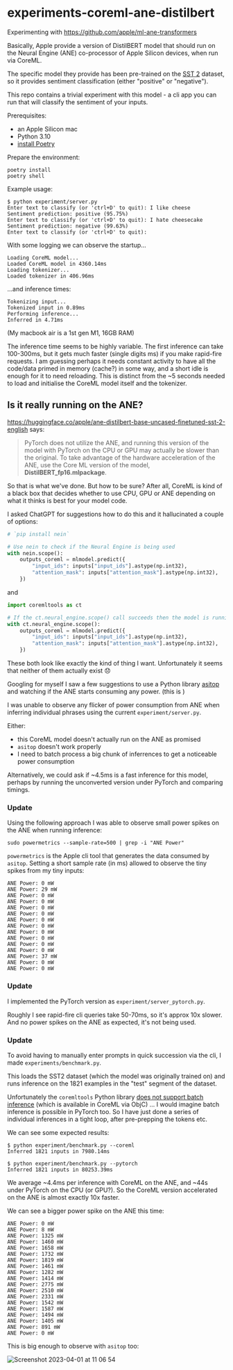 # experiments-coreml-ane-distilbert

Experimenting with https://github.com/apple/ml-ane-transformers

Basically, Apple provide a version of DistilBERT model that should run on the Neural Engine (ANE) co-processor of Apple Silicon devices, when run via CoreML.

The specific model they provide has been pre-trained on the [SST 2](https://huggingface.co/datasets/sst2) dataset, so it provides sentiment classification (either "positive" or "negative").

This repo contains a trivial experiment with this model - a cli app you can run that will classify the sentiment of your inputs.

Prerequisites:

- an Apple Silicon mac
- Python 3.10
- [install Poetry](https://python-poetry.org/docs/#installation)

Prepare the environment:

```
poetry install
poetry shell
```

Example usage:

```
$ python experiment/server.py
Enter text to classify (or 'ctrl+D' to quit): I like cheese
Sentiment prediction: positive (95.75%)
Enter text to classify (or 'ctrl+D' to quit): I hate cheesecake
Sentiment prediction: negative (99.63%)
Enter text to classify (or 'ctrl+D' to quit):
```

With some logging we can observe the startup...

```
Loading CoreML model...
Loaded CoreML model in 4360.14ms
Loading tokenizer...
Loaded tokenizer in 406.96ms
```

...and inference times:

```
Tokenizing input...
Tokenized input in 0.89ms
Performing inference...
Inferred in 4.71ms
```

(My macbook air is a 1st gen M1, 16GB RAM)

The inference time seems to be highly variable. The first inference can take 100-300ms, but it gets much faster (single digits ms) if you make rapid-fire requests.  I am guessing perhaps it needs constant activity to have all the code/data primed in memory (cache?) in some way, and a short idle is enough for it to need reloading.  This is distinct from the ~5 seconds needed to load and initialise the CoreML model itself and the tokenizer.

## Is it really running on the ANE?

https://huggingface.co/apple/ane-distilbert-base-uncased-finetuned-sst-2-english says:

> PyTorch does not utilize the ANE, and running this version of the model with PyTorch on the CPU or GPU may actually be slower than the original. To take advantage of the hardware acceleration of the ANE, use the Core ML version of the model, **DistilBERT_fp16.mlpackage**.

So that is what we've done. But how to be sure?  After all, CoreML is kind of a black box that decides whether to use CPU, GPU or ANE depending on what it thinks is best for your model code.

I asked ChatGPT for suggestions how to do this and it hallucinated a couple of options:

```python
# `pip install nein`

# Use nein to check if the Neural Engine is being used
with nein.scope():
    outputs_coreml = mlmodel.predict({
        "input_ids": inputs["input_ids"].astype(np.int32),
        "attention_mask": inputs["attention_mask"].astype(np.int32),
    })
```

and

```python
import coremltools as ct

# If the ct.neural_engine.scope() call succeeds then the model is running on Neural Engine
with ct.neural_engine.scope():
    outputs_coreml = mlmodel.predict({
        "input_ids": inputs["input_ids"].astype(np.int32),
        "attention_mask": inputs["attention_mask"].astype(np.int32),
    })
```

These both look like exactly the kind of thing I want. Unfortunately it seems that neither of them actually exist 😞

Googling for myself I saw a few suggestions to use a Python library [asitop](https://github.com/tlkh/asitop) and watching if the ANE starts consuming any power. (this is )

I was unable to observe any flicker of power consumption from ANE when inferring individual phrases using the current `experiment/server.py`.

Either:

- this CoreML model doesn't actually run on the ANE as promised
- `asitop` doesn't work properly
- I need to batch process a big chunk of inferrences to get a noticeable power consumption

Alternatively, we could ask if ~4.5ms is a fast inference for this model, perhaps by running the unconverted version under PyTorch and comparing timings.

### Update

Using the following approach I was able to observe small power spikes on the ANE when running inference:

```
sudo powermetrics --sample-rate=500 | grep -i "ANE Power"
```

`powermetrics` is the Apple cli tool that generates the data consumed by `asitop`. Setting a short sample rate (in ms) allowed to observe the tiny spikes from my tiny inputs:

```
ANE Power: 0 mW
ANE Power: 29 mW
ANE Power: 0 mW
ANE Power: 0 mW
ANE Power: 0 mW
ANE Power: 0 mW
ANE Power: 0 mW
ANE Power: 0 mW
ANE Power: 0 mW
ANE Power: 0 mW
ANE Power: 0 mW
ANE Power: 0 mW
ANE Power: 37 mW
ANE Power: 0 mW
ANE Power: 0 mW
```

### Update

I implemented the PyTorch version as `experiment/server_pytorch.py`.

Roughly I see rapid-fire cli queries take 50-70ms, so it's approx 10x slower. And no power spikes on the ANE as expected, it's not being used.

### Update

To avoid having to manually enter prompts in quick succession via the cli, I made `experiments/benchmark.py`.

This loads the SST2 dataset (which the model was originally trained on) and runs inference on the 1821 examples in the "test" segment of the dataset.

Unfortunately the `coremltools` Python library [does not support batch inference](https://github.com/apple/coremltools/issues/196) (which is available in CoreML via ObjC) ... I would imagine batch inference is possible in PyTorch too. So I have just done a series of individual inferences in a tight loop, after pre-prepping the tokens etc.

We can see some expected results:

```
$ python experiment/benchmark.py --coreml
Inferred 1821 inputs in 7980.14ms

$ python experiment/benchmark.py --pytorch
Inferred 1821 inputs in 80253.39ms
```

We average ~4.4ms per inference with CoreML on the ANE, and ~44s under PyTorch on the CPU (or GPU?). So the CoreML version accelerated on the ANE is almost exactly 10x faster.

We can see a bigger power spike on the ANE this time:
```
ANE Power: 0 mW
ANE Power: 8 mW
ANE Power: 1325 mW
ANE Power: 1460 mW
ANE Power: 1658 mW
ANE Power: 1732 mW
ANE Power: 1819 mW
ANE Power: 1461 mW
ANE Power: 1282 mW
ANE Power: 1414 mW
ANE Power: 2775 mW
ANE Power: 2510 mW
ANE Power: 2331 mW
ANE Power: 1542 mW
ANE Power: 1587 mW
ANE Power: 1494 mW
ANE Power: 1405 mW
ANE Power: 891 mW
ANE Power: 0 mW
```

This is big enough to observe with `asitop` too:

![Screenshot 2023-04-01 at 11 06 54](https://user-images.githubusercontent.com/147840/229279886-f45400ab-16b8-41ab-891f-5329867e983a.png)

